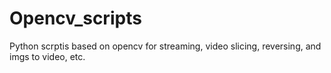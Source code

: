 # Opencv_scripts
Python scrptis based on opencv for streaming, video slicing, reversing, and imgs to video, etc.
